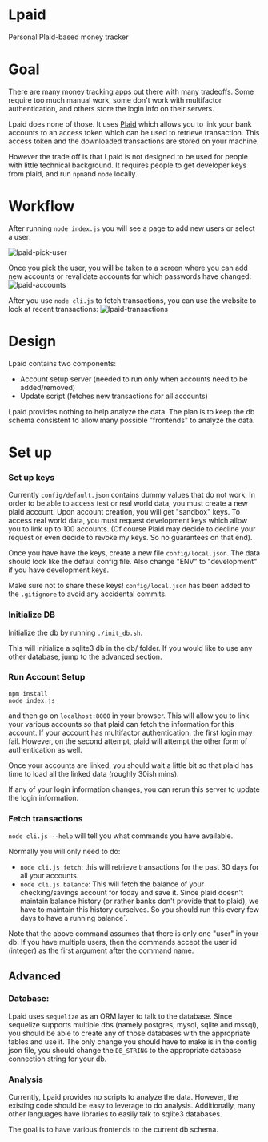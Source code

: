 Lpaid
======

Personal Plaid-based money tracker

# Goal

There are many money tracking apps out there with many tradeoffs. Some
require too much manual work, some don't work with multifactor authentication,
and others store the login info on their servers. 

Lpaid does none of those. It uses [Plaid](https://plaid.com/) which allows you to link your bank
accounts to an access token which can be used to retrieve transaction. This
access token and the downloaded transactions are stored on your machine.

However the trade off is that Lpaid is not designed to be used for people with little
technical background. It requires people to get developer keys from plaid, and run `npm`and `node` locally.

# Workflow

After running `node index.js` you will see a page to add new users or select a user:

![lpaid-pick-user](https://user-images.githubusercontent.com/2160795/30006235-f96b94fc-90c1-11e7-9039-cdb1defa8cc0.png)

Once you pick the user, you will be taken to a screen where you can add new accounts or revalidate accounts for which passwords have changed:
![lpaid-accounts](https://user-images.githubusercontent.com/2160795/30006234-f4f69160-90c1-11e7-9db0-4c8c2d6ffcd0.png)

After you use `node cli.js` to fetch transactions, you can use the website to look at recent transactions:
![lpaid-transactions](https://user-images.githubusercontent.com/2160795/30006236-fbf82ab4-90c1-11e7-874a-e801dcdce7a3.png)

# Design

Lpaid contains two components:

 - Account setup server (needed to run only when accounts need to be
   added/removed)
 - Update script (fetches new transactions for all accounts)

Lpaid provides nothing to help analyze the data. The plan is to keep the db schema consistent to allow many possible "frontends" to analyze the data.

# Set up

### Set up keys 
Currently `config/default.json` contains dummy values that do not work.
In order to be able to access test or real world data, you must
create a new plaid account. Upon account creation, you will get "sandbox" keys.
To access real world data, you must request development keys which allow you to
link up to 100 accounts. (Of course Plaid may decide to decline your request or
even decide to revoke my keys. So no guarantees on that end).

Once you have have the keys, create a new file `config/local.json`. 
The data should look like the defaul config file. Also change "ENV" to "development" if you have development keys.

Make sure not to share these keys! `config/local.json` has been
added to the `.gitignore` to avoid any accidental commits.


### Initialize DB

Initialize the db by running `./init_db.sh`.

This will initialize a sqlite3 db in the db/ folder. If you would like to use
any other database, jump to the advanced section.

### Run Account Setup

```
npm install
node index.js
```

and then go on `localhost:8000` in your browser. This will allow you to link
your various accounts so that plaid can fetch the information for this account.
If your account has multifactor authentication, the first login may fail.
However, on the second attempt, plaid will attempt the other form of
authentication as well. 

Once your accounts are linked, you should wait a little bit so that plaid has
time to load all the linked data (roughly 30ish mins).

If any of your login information changes, you can rerun this server to update the login information. 

### Fetch transactions

`node cli.js --help` will tell you what commands you have available.

Normally you will only need to do:

 - `node cli.js fetch`: this will retrieve transactions for the past 30 days
   for all your accounts.
 - `node cli.js balance`: This will fetch the balance of your
   checking/savings account for today and save it. Since plaid doesn't
   maintain balance history (or rather banks don't provide that to plaid), we
   have to maintain this history ourselves. So you should run this every few
   days to have a running balance`.

 Note that the above command assumes that there is only one "user" in your
 db. If you have multiple users, then the commands accept the user id
 (integer) as the first argument after the command name.


## Advanced

### Database:

Lpaid uses `sequelize` as an ORM layer to talk to the database. Since sequelize
supports multiple dbs (namely postgres, mysql, sqlite and mssql), you should be
able to create any of those databases with the appropriate tables and use it.
The only change you should have to make is in the config json file, you should
change the `DB_STRING` to the appropriate database connection string for your
db.

### Analysis

Currently, Lpaid provides no scripts to analyze the data. However, the existing
code should be easy to leverage to do analysis. Additionally, many other
languages have libraries to easily talk to sqlite3 databases.

The goal is to have various frontends to the current db schema.


